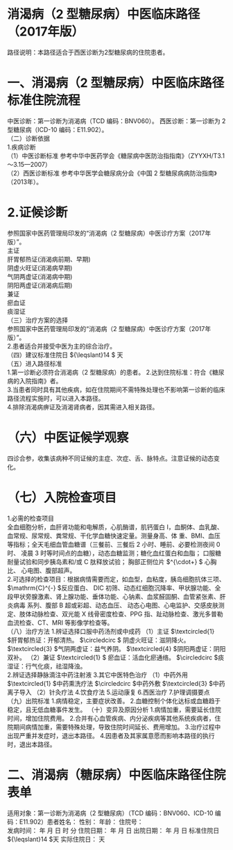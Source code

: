 # 消渴病（2 型糖尿病）中医临床路径 （2017年版）  
路径说明：本路径适合于西医诊断为2型糖尿病的住院患者。  
# 一、消渴病（2 型糖尿病）中医临床路径标准住院流程  
中医诊断：第一诊断为消渴病（TCD 编码：BNV060）。 西医诊断：第一诊断为 2 型糖尿病（ICD-10 编码：E11.902）。  
（二）诊断依据  
1.疾病诊断  
（1）中医诊断标准 参考中华中医药学会《糖尿病中医防治指指南》（ZYYXH/T3.1～3.15—2007）  
（2）西医诊断标准 参考中华医学会糖尿病分会《中国 2 型糖尿病病防治指南》（2013年）。  
# 2.证候诊断  
参照国家中医药管理局印发的“消渴病（2 型糖尿病）中医诊疗方案（2017年版）”。  
主证  
肝胃郁热证(消渴病前期、早期)  
阴虚火旺证(消渴病早期)  
气阴两虚证(消渴病中期)  
阴阳两虚证(消渴病后期)  
兼证  
瘀血证  
痰湿证  
（三）治疗方案的选择  
参照国家中医药管理局印发的“消渴病（2 型糖尿病）中医诊疗方案（2017年版）”。  
2.患者适合并接受中医为主的综合治疗。  
（四）建议标准住院日 ${\leqslant}14 $ 天  
（五）进入路径标准  
1.第一诊断必须符合消渴病（2 型糖尿病）的患者。 2.达到住院标准：符合《糖尿病的入院指南》者。  
3.当患者同时具有其他疾病，如在住院期间不需特殊处理也不影响第一诊断的临床路径流程实施时，可以进入本路径。  
4.排除消渴病痹证及消渴肾病者，因其需进入相关路径。  
# （六）中医证候学观察  
四诊合参，收集该病种不同证候的主症、次症、舌、脉特点。注意证候的动态变化。  
# （七）入院检查项目  
1.必需的检查项目  
全血细胞分析，血肝肾功能和电解质，心肌酶谱，肌钙蛋白 I，血酮体、血乳酸、血常规、尿常规、粪常规、干化学血糖快速定量。测量身高、体 重、BMI、血压等指标；全天毛细血管血糖谱（三餐前、三餐后 2 小时、睡前、必要检测夜间 0 时、 凌晨 3 时等时间点的血糖），动态血糖监测；糖化血红蛋白和血脂； 口服糖耐量试验和同步胰岛素和/或 C 肽释放试验； 胸部正侧位片 $^{\cdot+} $ 心胸比、 心电图、腹部超声。  
2.可选择的检查项目：根据病情需要而定，如血型，血粘度，胰岛细胞抗体三项、 $\mathrm{C}^{-} $反应蛋白、 DIC 初筛、动态红细胞沉降率、甲状腺功能、全段甲状旁腺激素、肾上腺功能、垂体功能、心钠素、血浆醛固酮、血管紧张素、肝炎病毒 系列、腹部 B 超或彩超、动态血压、 动态心电图、心电监护、交感皮肤测定、肢体动脉检查、双光能 X 线骨密度检查、PPG 指、趾动脉检查、激光多普勒血流检查、CT、MRI 等影像学检查等。  
（八）治疗方法 1.辨证选择口服中药汤剂或中成药  （1）主证 $\textcircled{1} $肝胃郁热证：开郁清热。 $\circledcirc $ 阴虚火旺证：滋阴降火。  $\textcircled{3} $气阴两虚证：益气养阴。 $\textcircled{4} $阴阳两虚证：阴阳双补。 （2）兼证 $\textcircled{1} $ 瘀血证：活血化瘀通络。  $\circledcirc $痰湿证：行气化痰，祛湿降浊。  
2.辨证选择静脉滴注中药注射液  3.其它中医特色治疗 （1）中药外用 $\textcircled{1} $中药熏洗疗法 $\circledcirc $中药外敷 $\textcircled{3} $中药离子导入 （2）针灸疗法 4.饮食疗法 5.运动康复 6.西医治疗  7.护理调摄要点 （九）出院标准 1.病情稳定，主要症状改善。 2.血糖控制个体化达标或血糖趋于稳定，且无低血糖事件发生。 （十）变异及原因分析 1.病情加重，需要延长住院时间，增加住院费用。 2.合并有心血管疾病、内分泌疾病等其他系统疾病者，住院期间病情加重，需要特殊处理，导致住院时间延长、费用增加。 3.治疗过程中出现严重并发症时，退出本路径。 4.因患者及其家属意愿而影响本路径的执行时，退出本路径。  
# 二、消渴病（糖尿病）中医临床路径住院表单  
适用对象：第一诊断为消渴病（2 型糖尿病）（TCD 编码：BNV060、ICD-10 编码：E11.902）患者姓名：           性别：        年龄：         住院号：  
发病时间：   年  月  日  时   分  住院日期：   年  月  日 出院日期：   年  月   日 标准住院日 ${\leqslant}14 $天 实际住院日：   天  
